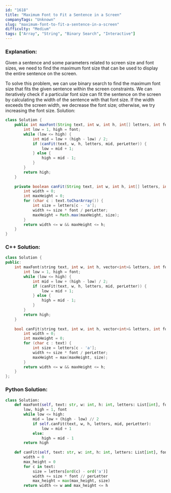 ```yaml
---
id: "1618"
title: "Maximum Font to Fit a Sentence in a Screen"
companyTags: "Unknown"
slug: "maximum-font-to-fit-a-sentence-in-a-screen"
difficulty: "Medium"
tags: ["Array", "String", "Binary Search", "Interactive"]
---
```


### Explanation:

Given a sentence and some parameters related to screen size and font sizes, we need to find the maximum font size that can be used to display the entire sentence on the screen.

To solve this problem, we can use binary search to find the maximum font size that fits the given sentence within the screen constraints. We can iteratively check if a particular font size can fit the sentence on the screen by calculating the width of the sentence with that font size. If the width exceeds the screen width, we decrease the font size; otherwise, we try increasing the font size.
 Solution:
```java
class Solution {
    public int maxFont(String text, int w, int h, int[] letters, int font, int perLetter) {
        int low = 1, high = font;
        while (low <= high) {
            int mid = low + (high - low) / 2;
            if (canFit(text, w, h, letters, mid, perLetter)) {
                low = mid + 1;
            } else {
                high = mid - 1;
            }
        }
        return high;
    }
    
    private boolean canFit(String text, int w, int h, int[] letters, int font, int perLetter) {
        int width = 0;
        int maxHeight = 0;
        for (char c : text.toCharArray()) {
            int size = letters[c - 'a'];
            width += size * font / perLetter;
            maxHeight = Math.max(maxHeight, size);
        }
        return width <= w && maxHeight <= h;
    }
}
```

### C++ Solution:
```cpp
class Solution {
public:
    int maxFont(string text, int w, int h, vector<int>& letters, int font, int perLetter) {
        int low = 1, high = font;
        while (low <= high) {
            int mid = low + (high - low) / 2;
            if (canFit(text, w, h, letters, mid, perLetter)) {
                low = mid + 1;
            } else {
                high = mid - 1;
            }
        }
        return high;
    }
    
    bool canFit(string text, int w, int h, vector<int>& letters, int font, int perLetter) {
        int width = 0;
        int maxHeight = 0;
        for (char c : text) {
            int size = letters[c - 'a'];
            width += size * font / perLetter;
            maxHeight = max(maxHeight, size);
        }
        return width <= w && maxHeight <= h;
    }
};
```

### Python Solution:
```python
class Solution:
    def maxFont(self, text: str, w: int, h: int, letters: List[int], font: int, perLetter: int) -> int:
        low, high = 1, font
        while low <= high:
            mid = low + (high - low) // 2
            if self.canFit(text, w, h, letters, mid, perLetter):
                low = mid + 1
            else:
                high = mid - 1
        return high
    
    def canFit(self, text: str, w: int, h: int, letters: List[int], font: int, perLetter: int) -> bool:
        width = 0
        max_height = 0
        for c in text:
            size = letters[ord(c) - ord('a')]
            width += size * font // perLetter
            max_height = max(max_height, size)
        return width <= w and max_height <= h
```